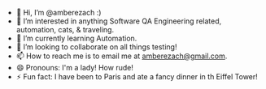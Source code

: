 - 👋 Hi, I’m @amberezach :)
- 👀 I’m interested in anything Software QA Engineering related, automation, cats, & traveling.
- 🌱 I’m currently learning Automation.
- 💞️ I’m looking to collaborate on all things testing!
- 📫 How to reach me is to email me at amberezach@gmail.com.
- 😄 Pronouns: I'm a lady! How rude!
- ⚡ Fun fact: I have been to Paris and ate a fancy dinner in th Eiffel Tower!

<!---
amberezach/amberezach is a ✨ special ✨ repository because its `README.md` (this file) appears on your GitHub profile.
You can click the Preview link to take a look at your changes.
--->
